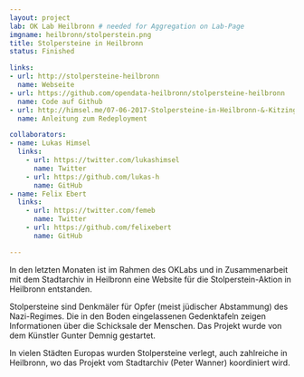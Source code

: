 ```yaml
---
layout: project
lab: OK Lab Heilbronn # needed for Aggregation on Lab-Page
imgname: heilbronn/stolperstein.png
title: Stolpersteine in Heilbronn
status: Finished

links:
- url: http://stolpersteine-heilbronn
  name: Webseite
- url: https://github.com/opendata-heilbronn/stolpersteine-heilbronn
  name: Code auf Github
- url: http://himsel.me/07-06-2017-Stolpersteine-in-Heilbronn-&-Kitzingen.html
  name: Anleitung zum Redeployment

collaborators:
- name: Lukas Himsel
  links:
    - url: https://twitter.com/lukashimsel
      name: Twitter
    - url: https://github.com/lukas-h
      name: GitHub
- name: Felix Ebert
  links:
    - url: https://twitter.com/femeb
      name: Twitter
    - url: https://github.com/felixebert
      name: GitHub

---
```


In den letzten Monaten ist im Rahmen des OKLabs und in Zusammenarbeit mit dem Stadtarchiv in Heilbronn eine Website für die Stolperstein-Aktion in Heilbronn entstanden.

Stolpersteine sind Denkmäler für Opfer (meist jüdischer Abstammung) des Nazi-Regimes. Die in den Boden eingelassenen Gedenktafeln zeigen Informationen über die Schicksale der Menschen. Das Projekt wurde von dem Künstler Gunter Demnig gestartet.

In vielen Städten Europas wurden Stolpersteine verlegt, auch zahlreiche in Heilbronn, wo das Projekt vom Stadtarchiv (Peter Wanner) koordiniert wird.